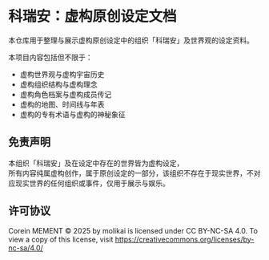# 科瑞安：虚构原创设定文档
本仓库用于整理与展示虚构原创设定中的组织「科瑞安」及世界观的设定资料。

本项目内容包括但不限于：
- 虚构世界观与虚构宇宙历史
- 虚构组织结构与虚构理念
- 虚构角色档案与虚构成员传记
- 虚构的地图、时间线与年表
- 虚构的专有术语与虚构的神秘象征

## 免责声明
本组织「科瑞安」及在设定中存在的世界皆为虚构设定，  
所有内容纯属虚构创作，属于原创设定的一部分，该组织不存在于现实世界，不对应现实世界的任何组织或事件，仅用于展示与娱乐。

## 许可协议
Corein MEMENT © 2025 by molikai is licensed under CC BY-NC-SA 4.0. To view a copy of this license, visit https://creativecommons.org/licenses/by-nc-sa/4.0/
